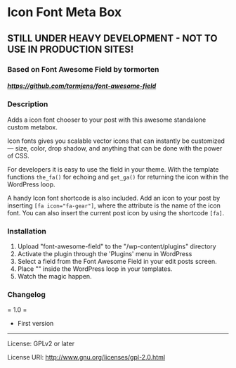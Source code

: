# Icon Font Meta Box





## STILL UNDER HEAVY DEVELOPMENT - NOT TO USE IN PRODUCTION SITES!




### Based on Font Awesome Field by tormorten
##### https://github.com/tormjens/font-awesome-field



### Description


Adds a icon font chooser to your post with this awesome standalone custom metabox.

Icon fonts gives you scalable vector icons that can instantly be customized — size, color, drop shadow, and anything that can be done with the power of CSS.

For developers it is easy to use the field in your theme. With the template functions `the_fa()` for echoing and `get_ga()` for returning the icon within the WordPress loop.

A handy Icon font shortcode is also included. Add an icon to your post by inserting `[fa icon="fa-gear"]`, where the attribute is the name of the icon font. You can also insert the current post icon by using the shortcode `[fa]`.




### Installation

1. Upload "font-awesome-field" to the "/wp-content/plugins" directory
2. Activate the plugin through the 'Plugins' menu in WordPress
3. Select a field from the Font Awesome Field in your edit posts screen.
4. Place "<?php the_icon();?>" inside the WordPress loop in your templates.
5. Watch the magic happen.




### Changelog

= 1.0 =

- First version




---

License: GPLv2 or later

License URI: http://www.gnu.org/licenses/gpl-2.0.html
